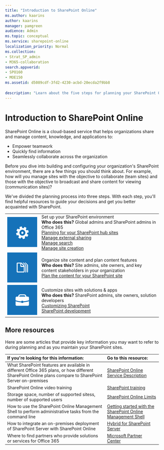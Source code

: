 ```yaml
---
title: "Introduction to SharePoint Online"
ms.author: kaarins
author: kaarins
manager: pamgreen
audience: Admin
ms.topic: conceptual
ms.service: sharepoint-online
localization_priority: Normal
ms.collection:  
- Strat_SP_admin
- M365-collaboration
search.appverid:
- SPO160
- MOE150
ms.assetid: d5089cdf-3fd2-4230-acbd-20ecda2f9bb8

description: "Learn about the five steps for planning your SharePoint Online environment."
---
```


# Introduction to SharePoint Online

SharePoint Online is a cloud-based service that helps organizations share and manage content, knowledge, and applications to: 

- Empower teamwork
- Quickly find information
- Seamlessly collaborate across the organization
  
Before you dive into building and configuring your organization's SharePoint environment, there are a few things you should think about. For example, how will you manage sites with the objective to collaborate (team sites) and those with the objective to broadcast and share content for viewing (communication sites)?
  
We've divided the planning process into three steps. With each step, you'll find helpful resources to guide your decisions and get you better acquainted with SharePoint. 
  
|||
|:-----|:-----|
|![Gear icon.](media/64f7c58f-851d-41c8-abe8-823ea52dce60.png)           <br/> | Set up your SharePoint environment  <br/> **Who does this?** Global admins and SharePoint admins in Office 365  <br/> [Planning for your SharePoint hub sites](planning-hub-sites.md) <br/> [Manage external sharing](external-sharing-overview.md) <br/> [Manage search](get-started-with-modern-search-experience.md) <br/> [Manage site creation](manage-site-creation.md) <br/>  |
|![Stack of papers icon](media/abb183d3-208f-42f8-9cd6-7ddeb5127a38.png)           <br/> | Organize site content and plan content features  <br/> **Who does this?** Site admins, site owners, and key content stakeholders in your organization  <br/> [Plan the content for your SharePoint site](https://support.office.com/article/6cfc059e-2c45-46d5-8d7d-507d3dace301) <br/> |
|![Toolbox icon.](media/232048cf-0bae-4e59-bb85-8c5f6a01e0c4.png)           <br/> | Customize sites with solutions &amp; apps  <br/> **Who does this?** SharePoint admins, site owners, solution developers  <br/> [Customizing SharePoint](extend-and-develop.md) <br/>[SharePoint development](/sharepoint/dev/) <br/> |
   
## More resources
<a name="__top"> </a>

Here are some articles that provide key information you may want to refer to during planning and as you maintain your SharePoint sites.
  
|**If you're looking for this information:**|**Go to this resource:**|
|:-----|:-----|
|What SharePoint features are available in different Office 365 plans, or how different SharePoint Online plans compare to SharePoint Server on-premises  <br/> |[SharePoint Online Service Description](/office365/servicedescriptions/sharepoint-online-service-description/sharepoint-online-service-description) <br/> |
|SharePoint Online video training  <br/> |[SharePoint training](https://support.office.com/article/cb8ef501-84db-4427-ac77-ec2009fb8e23) <br/> |
|Storage space, number of supported sitess, number of supported users  <br/> |[SharePoint Online Limits](/office365/servicedescriptions/sharepoint-online-service-description/sharepoint-online-limits) <br/> |
|How to use the SharePoint Online Management Shell to perform administrative tasks from the command line  <br/> |[Getting started with the SharePoint Online Management Shell](/powershell/sharepoint/sharepoint-online/connect-sharepoint-online) <br/> |
|How to integrate an on-premises deployment of SharePoint Server with SharePoint Online  <br/> |[Hybrid for SharePoint Server](/sharepoint/hybrid/hybrid) <br/> |
|Where to find partners who provide solutions or services for Office 365  <br/> |[Microsoft Partner Center](https://partnercenter.microsoft.com/pcv/search) <br/> |
   

